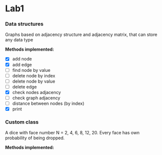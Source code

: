 # Lab1
### Data structures
Graphs based on adjacency structure and adjacency matrix, that can store any data type

**Methods implemented:**
- [x] add node
- [x] add edge
- [ ] find node by value
- [ ] delete node by index
- [ ] delete node by value
- [ ] delete edge
- [x] check nodes adjacency
- [ ] check graph adjacency
- [ ] distance between nodes (by index)
- [x] print

### Custom class
A dice with face number N = 2, 4, 6, 8, 12, 20.
Every face has own probability of being dropped.

**Methods implemented:**
